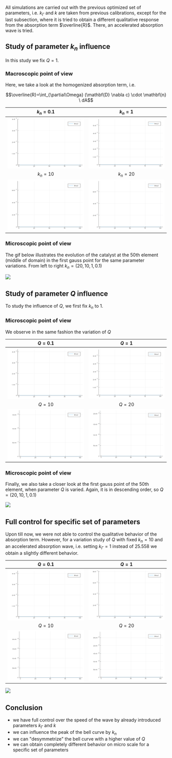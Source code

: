 All simulations are carried out with the previous optimized set of parameters, i.e.
$k_{\Gamma}$ and $k$ are taken from previous calibrations, except for the last subsection,
where it is tried to obtain a different qualitative response from the absorption term $\overline{R}$.
There, an accelerated absorption wave is tried.

## Study of parameter $k_n$ influence
In this study we fix $Q=1$.
### Macroscopic point of view

Here, we take a look at the homogenized absorption term, i.e.

$$\overline{R}=\int_{\partial\Omega} (\mathbf{D} \nabla c) \cdot \mathbf{n} \ dA$$

 $k_n=0.1$                |  $k_n=1$
:-------------------------:|:-------------------------:
![](../assets/paramstudy/k_n=0.1.gif)  |  ![](../assets/paramstudy/k_n=1.gif)
   $k_n=10$                |  $k_n=20$
![](../assets/paramstudy/k_n=10.gif)  |  ![](../assets/paramstudy/k_n=20.gif)


### Microscopic point of view
The gif below illustrates the evolution of the catalyst at the 50th element (middle of domain)
in the first gauss point for the same parameter variations. From left to right $k_n=(20,10,1,0.1)$

![](../assets/paramstudy/k_n_study.gif)

## Study of parameter $Q$ influence
To study the influence of $Q$, we first fix $k_n$ to $1$.
### Microscopic point of view

We observe in the same fashion the variation of $Q$

 $Q=0.1$                |  $Q=1$
:-------------------------:|:-------------------------:
![](../assets/paramstudy/Q=0.1.gif)  |  ![](../assets/paramstudy/Q=1.gif)
   $Q=10$                |  $Q=20$
![](../assets/paramstudy/Q=10.gif)  |  ![](../assets/paramstudy/Q=20.gif)

### Microscopic point of view

Finally, we also take a closer look at the first gauss point of the 50th element, when parameter
$Q$ is varied. Again, it is in descending order, so $Q=(20,10,1,0.1)$

![](../assets/paramstudy/Q_study.gif)

## Full control for specific set of parameters
Upon till now, we were not able to control the qualitative behavior of the absorption term.
However, for a variation study of $Q$ with fixed $k_n=10$ and an accelerated absorption wave, i.e. setting $k_{\Gamma}=1$ instead of $25.558$
we obtain a slightly different behavior.

 $Q=0.1$                |  $Q=1$
:-------------------------:|:-------------------------:
![](../assets/paramstudy/Q=0.1_k_gamma=1_k_n=10.gif)  |  ![](../assets/paramstudy/Q=1_k_gamma=1_k_n=10.gif)
   $Q=10$                |  $Q=20$
![](../assets/paramstudy/Q=10_k_gamma=1_k_n=10.gif)  |  ![](../assets/paramstudy/Q=20_k_gamma=1_k_n=10.gif)

![](../assets/paramstudy/Q_study_fixed_k_n_k_gamma.gif)

## Conclusion

- we have full control over the speed of the wave by already introduced parameters $k_{\Gamma}$ and $k$
- we can influence the peak of the bell curve by $k_n$
- we can "desymmetrize" the bell curve with a higher value of $Q$
- we can obtain completely different behavior on micro scale for a specific set of parameters

